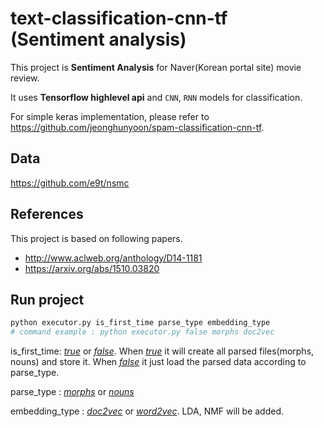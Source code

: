 # text-classification-cnn-tf (Sentiment analysis)

This project is **Sentiment Analysis** for Naver(Korean portal site) movie review.

It uses **Tensorflow highlevel api** and `CNN`, `RNN` models for classification.

For simple keras implementation, please refer to 
https://github.com/jeonghunyoon/spam-classification-cnn-tf.



## Data
https://github.com/e9t/nsmc


## References
This project is based on following papers.
- http://www.aclweb.org/anthology/D14-1181
- https://arxiv.org/abs/1510.03820


## Run project
```python
python executor.py is_first_time parse_type embedding_type
# command example : python executor.py false morphs doc2vec
```
is_first_time: <U>*true*</U> or <U>*false*</U>. When <U>*true*</U> it will create all parsed files(morphs, nouns) 
and store it. When <U>*false*</U> it just load the parsed data according to parse_type.

parse_type : <U>*morphs*</U> or <U>*nouns*</U>

embedding_type : <U>*doc2vec*</U> or <U>*word2vec*</U>. LDA, NMF will be added.
